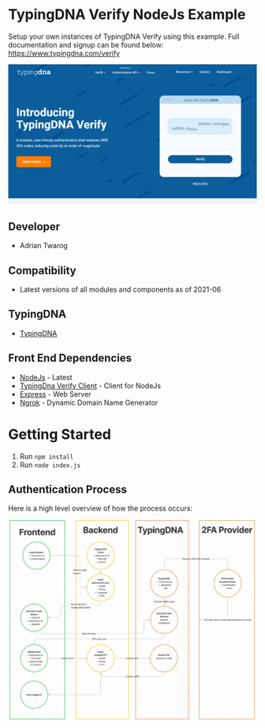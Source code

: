 # TypingDNA Verify NodeJs Example

Setup your own instances of TypingDNA Verify using this example. Full documentation and signup can be found below:
https://www.typingdna.com/verify

<img src="example.gif" />

## Developer
- Adrian Twarog

## Compatibility
- Latest versions of all modules and components as of 2021-06

## TypingDNA
- [TypingDNA](https://www.typingdna.com/) 

## Front End Dependencies
- [NodeJs](https://nodejs.org/en/download/) - Latest
- [TypingDna Verify Client](https://github.com/TypingDNA/TypingDNA-Verify-Client) - Client for NodeJs
- [Express](https://github.com/expressjs/express) - Web Server
- [Ngrok](https://ngrok.com/) - Dynamic Domain Name Generator

 
# Getting Started
1. Run `npm install`
2. Run `node index.js`

## Authentication Process
Here is a high level overview of how the process occurs:

<img src="preview.jpg" />
